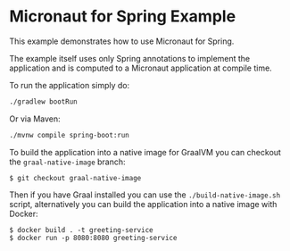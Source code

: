 # Micronaut for Spring Example

This example demonstrates how to use Micronaut for Spring.

The example itself uses only Spring annotations to implement the application and is computed to a Micronaut application at compile time.

To run the application simply do:

```bash
./gradlew bootRun
```

Or via Maven:

```bash
./mvnw compile spring-boot:run
```

To build the application into a native image for GraalVM you can checkout the `graal-native-image` branch:

```
$ git checkout graal-native-image
```

Then if you have Graal installed you can use the `./build-native-image.sh` script, alternatively you can build the application into a native image with Docker:

```
$ docker build . -t greeting-service
$ docker run -p 8080:8080 greeting-service
```


